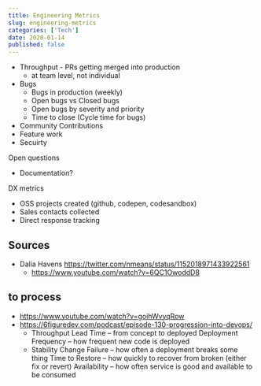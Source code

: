 ```yaml
---
title: Engineering Metrics
slug: engineering-metrics
categories: ['Tech']
date: 2020-01-14
published: false
---
```


- Throughput - PRs getting merged into production
  - at team level, not individual
- Bugs
  - Bugs in production (weekly)
  - Open bugs vs Closed bugs
  - Open bugs by severity and priority
  - Time to close (Cycle time for bugs)
- Community Contributions
- Feature work
- Secuirty

Open questions

- Documentation?

DX metrics

- OSS projects created (github, codepen, codesandbox)
- Sales contacts collected
- Direct response tracking

## Sources

- Dalia Havens https://twitter.com/nmeans/status/1152018971433922561
  - https://www.youtube.com/watch?v=6QC1OwoddD8

## to process

- https://www.youtube.com/watch?v=goihWvyqRow
- https://6figuredev.com/podcast/episode-130-progression-into-devops/
  - Throughput
  Lead Time – from concept to deployed
  Deployment Frequency – how frequent new code is deployed
  - Stability
  Change Failure – how often a deployment breaks some thing
  Time to Restore – how quickly to recover from broken (either fix or revert)
  Availability – how often service is good and available to be consumed